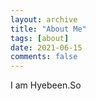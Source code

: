 ```yaml
---
layout: archive
title: "About Me"
tags: [about]
date: 2021-06-15
comments: false
---
```


I am Hyebeen.So
